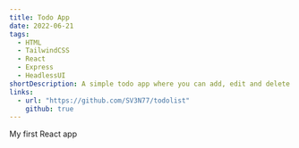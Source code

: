 ```yaml
---
title: Todo App
date: 2022-06-21
tags:
  - HTML
  - TailwindCSS
  - React
  - Express
  - HeadlessUI
shortDescription: A simple todo app where you can add, edit and delete todos.
links:
  - url: "https://github.com/SV3N77/todolist"
    github: true
---
```


My first React app
